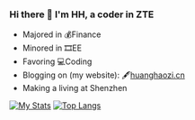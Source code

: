 ### Hi there 👋  I'm HH, a coder in ZTE
- Majored in 💰Finance 
- Minored in 🎞EE
- Favoring 💻Coding
- Blogging on (my website): 🖋[huanghaozi.cn](https://huanghaozi.cn)
- Making a living at Shenzhen

[![My Stats](https://github-readme-stats.vercel.app/api?username=huanghaozi&show_icons=true)](https://github.com/huanghaozi)
[![Top Langs](https://github-readme-stats.vercel.app/api/top-langs/?username=huanghaozi&layout=compact)](https://github.com/huanghaozi)


